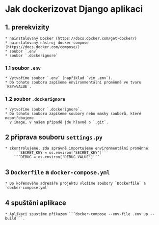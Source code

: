 # Jak dockerizovat Django aplikaci

## 1. prerekvizity

	* nainstalovaný Docker (https://docs.docker.com/get-docker/)
	* nainstalovaný nástroj docker-compose (https://docs.docker.com/compose/)
	* soubor `.env`
	* soubor `.dockerignore`

### 1.1 soubor `.env`

	* Vytvoříme soubor `.env` (například `vim .env`).
	* Do tohoto souboru zapíšeme environmentální proměnné ve tvaru `KEY=VALUE`.

### 1.2 soubor `.dockerignore`

	* Vytvoříme soubor `.dockerignore`.
	* Do tohoto souboru zapíšeme soubory nebo masky souborů, které nepotřebujeme
	  v image, v našem případě jde hlavně o `.git`.

## 2 příprava souboru `settings.py`

	* zkontrolujeme, zda správně importujeme environmentální proměnné:
		```SECRET_KEY = os.environ['SECRET_KEY']```
		```DEBUG = os.environ['DEBUG_VALUE']```

## 3 `Dockerfile` a `docker-compose.yml`

	* Do kořenového adresáře projektu vložíme soubory `Dockerfile` a `docker-compose.yml`

## 4 spuštění aplikace

	* Aplikaci spustíme příkazem ```docker-compose --env-file .env up --build```.
